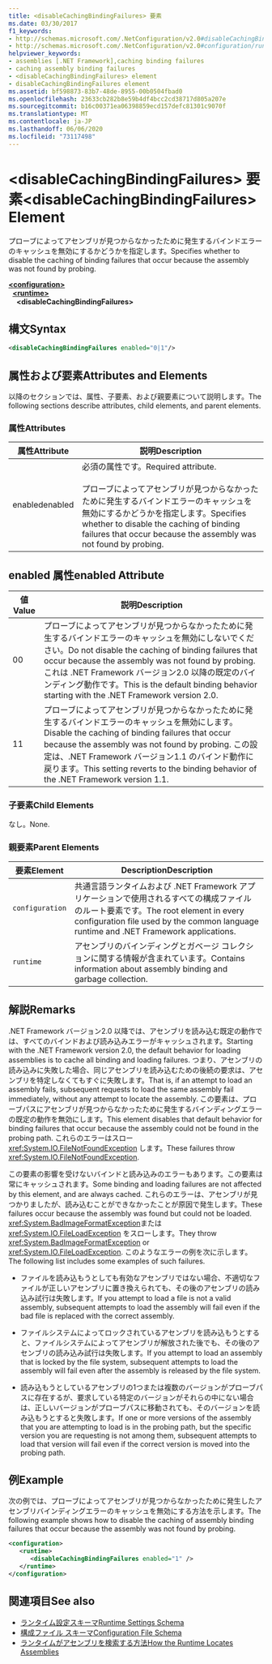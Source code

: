 ```yaml
---
title: <disableCachingBindingFailures> 要素
ms.date: 03/30/2017
f1_keywords:
- http://schemas.microsoft.com/.NetConfiguration/v2.0#disableCachingBindingFailures
- http://schemas.microsoft.com/.NetConfiguration/v2.0#configuration/runtime/disableCachingBindingFailures
helpviewer_keywords:
- assemblies [.NET Framework],caching binding failures
- caching assembly binding failures
- <disableCachingBindingFailures> element
- disableCachingBindingFailures element
ms.assetid: bf598873-83b7-48de-8955-00b0504fbad0
ms.openlocfilehash: 23633cb282b8e59b4df4bcc2cd38717d805a207e
ms.sourcegitcommit: b16c00371ea06398859ecd157defc81301c9070f
ms.translationtype: MT
ms.contentlocale: ja-JP
ms.lasthandoff: 06/06/2020
ms.locfileid: "73117498"
---
```

# <a name="disablecachingbindingfailures-element"></a><span data-ttu-id="24706-102">\<disableCachingBindingFailures> 要素</span><span class="sxs-lookup"><span data-stu-id="24706-102">\<disableCachingBindingFailures> Element</span></span>
<span data-ttu-id="24706-103">プローブによってアセンブリが見つからなかったために発生するバインドエラーのキャッシュを無効にするかどうかを指定します。</span><span class="sxs-lookup"><span data-stu-id="24706-103">Specifies whether to disable the caching of binding failures that occur because the assembly was not found by probing.</span></span>  
  
[**\<configuration>**](../configuration-element.md)\
&nbsp;&nbsp;[**\<runtime>**](runtime-element.md)\
&nbsp;&nbsp;&nbsp;&nbsp;**\<disableCachingBindingFailures>**  
  
## <a name="syntax"></a><span data-ttu-id="24706-104">構文</span><span class="sxs-lookup"><span data-stu-id="24706-104">Syntax</span></span>  
  
```xml  
<disableCachingBindingFailures enabled="0|1"/>  
```  
  
## <a name="attributes-and-elements"></a><span data-ttu-id="24706-105">属性および要素</span><span class="sxs-lookup"><span data-stu-id="24706-105">Attributes and Elements</span></span>  
 <span data-ttu-id="24706-106">以降のセクションでは、属性、子要素、および親要素について説明します。</span><span class="sxs-lookup"><span data-stu-id="24706-106">The following sections describe attributes, child elements, and parent elements.</span></span>  
  
### <a name="attributes"></a><span data-ttu-id="24706-107">属性</span><span class="sxs-lookup"><span data-stu-id="24706-107">Attributes</span></span>  
  
|<span data-ttu-id="24706-108">属性</span><span class="sxs-lookup"><span data-stu-id="24706-108">Attribute</span></span>|<span data-ttu-id="24706-109">説明</span><span class="sxs-lookup"><span data-stu-id="24706-109">Description</span></span>|  
|---------------|-----------------|  
|<span data-ttu-id="24706-110">enabled</span><span class="sxs-lookup"><span data-stu-id="24706-110">enabled</span></span>|<span data-ttu-id="24706-111">必須の属性です。</span><span class="sxs-lookup"><span data-stu-id="24706-111">Required attribute.</span></span><br /><br /> <span data-ttu-id="24706-112">プローブによってアセンブリが見つからなかったために発生するバインドエラーのキャッシュを無効にするかどうかを指定します。</span><span class="sxs-lookup"><span data-stu-id="24706-112">Specifies whether to disable the caching of binding failures that occur because the assembly was not found by probing.</span></span>|  
  
## <a name="enabled-attribute"></a><span data-ttu-id="24706-113">enabled 属性</span><span class="sxs-lookup"><span data-stu-id="24706-113">enabled Attribute</span></span>  
  
|<span data-ttu-id="24706-114">値</span><span class="sxs-lookup"><span data-stu-id="24706-114">Value</span></span>|<span data-ttu-id="24706-115">説明</span><span class="sxs-lookup"><span data-stu-id="24706-115">Description</span></span>|  
|-----------|-----------------|  
|<span data-ttu-id="24706-116">0</span><span class="sxs-lookup"><span data-stu-id="24706-116">0</span></span>|<span data-ttu-id="24706-117">プローブによってアセンブリが見つからなかったために発生するバインドエラーのキャッシュを無効にしないでください。</span><span class="sxs-lookup"><span data-stu-id="24706-117">Do not disable the caching of binding failures that occur because the assembly was not found by probing.</span></span> <span data-ttu-id="24706-118">これは .NET Framework バージョン2.0 以降の既定のバインディング動作です。</span><span class="sxs-lookup"><span data-stu-id="24706-118">This is the default binding behavior starting with the .NET Framework version 2.0.</span></span>|  
|<span data-ttu-id="24706-119">1</span><span class="sxs-lookup"><span data-stu-id="24706-119">1</span></span>|<span data-ttu-id="24706-120">プローブによってアセンブリが見つからなかったために発生するバインドエラーのキャッシュを無効にします。</span><span class="sxs-lookup"><span data-stu-id="24706-120">Disable the caching of binding failures that occur because the assembly was not found by probing.</span></span> <span data-ttu-id="24706-121">この設定は、.NET Framework バージョン1.1 のバインド動作に戻ります。</span><span class="sxs-lookup"><span data-stu-id="24706-121">This setting reverts to the binding behavior of the .NET Framework version 1.1.</span></span>|  
  
### <a name="child-elements"></a><span data-ttu-id="24706-122">子要素</span><span class="sxs-lookup"><span data-stu-id="24706-122">Child Elements</span></span>  
 <span data-ttu-id="24706-123">なし。</span><span class="sxs-lookup"><span data-stu-id="24706-123">None.</span></span>  
  
### <a name="parent-elements"></a><span data-ttu-id="24706-124">親要素</span><span class="sxs-lookup"><span data-stu-id="24706-124">Parent Elements</span></span>  
  
|<span data-ttu-id="24706-125">要素</span><span class="sxs-lookup"><span data-stu-id="24706-125">Element</span></span>|<span data-ttu-id="24706-126">Description</span><span class="sxs-lookup"><span data-stu-id="24706-126">Description</span></span>|  
|-------------|-----------------|  
|`configuration`|<span data-ttu-id="24706-127">共通言語ランタイムおよび .NET Framework アプリケーションで使用されるすべての構成ファイルのルート要素です。</span><span class="sxs-lookup"><span data-stu-id="24706-127">The root element in every configuration file used by the common language runtime and .NET Framework applications.</span></span>|  
|`runtime`|<span data-ttu-id="24706-128">アセンブリのバインディングとガベージ コレクションに関する情報が含まれています。</span><span class="sxs-lookup"><span data-stu-id="24706-128">Contains information about assembly binding and garbage collection.</span></span>|  
  
## <a name="remarks"></a><span data-ttu-id="24706-129">解説</span><span class="sxs-lookup"><span data-stu-id="24706-129">Remarks</span></span>  
 <span data-ttu-id="24706-130">.NET Framework バージョン2.0 以降では、アセンブリを読み込む既定の動作では、すべてのバインドおよび読み込みエラーがキャッシュされます。</span><span class="sxs-lookup"><span data-stu-id="24706-130">Starting with the .NET Framework version 2.0, the default behavior for loading assemblies is to cache all binding and loading failures.</span></span> <span data-ttu-id="24706-131">つまり、アセンブリの読み込みに失敗した場合、同じアセンブリを読み込むための後続の要求は、アセンブリを特定しなくてもすぐに失敗します。</span><span class="sxs-lookup"><span data-stu-id="24706-131">That is, if an attempt to load an assembly fails, subsequent requests to load the same assembly fail immediately, without any attempt to locate the assembly.</span></span> <span data-ttu-id="24706-132">この要素は、プローブパスにアセンブリが見つからなかったために発生するバインディングエラーの既定の動作を無効にします。</span><span class="sxs-lookup"><span data-stu-id="24706-132">This element disables that default behavior for binding failures that occur because the assembly could not be found in the probing path.</span></span> <span data-ttu-id="24706-133">これらのエラーはスロー <xref:System.IO.FileNotFoundException> します。</span><span class="sxs-lookup"><span data-stu-id="24706-133">These failures throw <xref:System.IO.FileNotFoundException>.</span></span>  
  
 <span data-ttu-id="24706-134">この要素の影響を受けないバインドと読み込みのエラーもあります。この要素は常にキャッシュされます。</span><span class="sxs-lookup"><span data-stu-id="24706-134">Some binding and loading failures are not affected by this element, and are always cached.</span></span> <span data-ttu-id="24706-135">これらのエラーは、アセンブリが見つかりましたが、読み込むことができなかったことが原因で発生します。</span><span class="sxs-lookup"><span data-stu-id="24706-135">These failures occur because the assembly was found but could not be loaded.</span></span> <span data-ttu-id="24706-136"><xref:System.BadImageFormatException>または <xref:System.IO.FileLoadException> をスローします。</span><span class="sxs-lookup"><span data-stu-id="24706-136">They throw <xref:System.BadImageFormatException> or <xref:System.IO.FileLoadException>.</span></span> <span data-ttu-id="24706-137">このようなエラーの例を次に示します。</span><span class="sxs-lookup"><span data-stu-id="24706-137">The following list includes some examples of such failures.</span></span>  
  
- <span data-ttu-id="24706-138">ファイルを読み込もうとしても有効なアセンブリではない場合、不適切なファイルが正しいアセンブリに置き換えられても、その後のアセンブリの読み込み試行は失敗します。</span><span class="sxs-lookup"><span data-stu-id="24706-138">If you attempt to load a file is not a valid assembly, subsequent attempts to load the assembly will fail even if the bad file is replaced with the correct assembly.</span></span>  
  
- <span data-ttu-id="24706-139">ファイルシステムによってロックされているアセンブリを読み込もうとすると、ファイルシステムによってアセンブリが解放された後でも、その後のアセンブリの読み込み試行は失敗します。</span><span class="sxs-lookup"><span data-stu-id="24706-139">If you attempt to load an assembly that is locked by the file system, subsequent attempts to load the assembly will fail even after the assembly is released by the file system.</span></span>  
  
- <span data-ttu-id="24706-140">読み込もうとしているアセンブリの1つまたは複数のバージョンがプローブパスに存在するが、要求している特定のバージョンがそれらの中にない場合は、正しいバージョンがプローブパスに移動されても、そのバージョンを読み込もうとすると失敗します。</span><span class="sxs-lookup"><span data-stu-id="24706-140">If one or more versions of the assembly that you are attempting to load is in the probing path, but the specific version you are requesting is not among them, subsequent attempts to load that version will fail even if the correct version is moved into the probing path.</span></span>  
  
## <a name="example"></a><span data-ttu-id="24706-141">例</span><span class="sxs-lookup"><span data-stu-id="24706-141">Example</span></span>  
 <span data-ttu-id="24706-142">次の例では、プローブによってアセンブリが見つからなかったために発生したアセンブリバインディングエラーのキャッシュを無効にする方法を示します。</span><span class="sxs-lookup"><span data-stu-id="24706-142">The following example shows how to disable the caching of assembly binding failures that occur because the assembly was not found by probing.</span></span>  
  
```xml  
<configuration>  
   <runtime>  
      <disableCachingBindingFailures enabled="1" />  
   </runtime>  
</configuration>  
```  
  
## <a name="see-also"></a><span data-ttu-id="24706-143">関連項目</span><span class="sxs-lookup"><span data-stu-id="24706-143">See also</span></span>

- [<span data-ttu-id="24706-144">ランタイム設定スキーマ</span><span class="sxs-lookup"><span data-stu-id="24706-144">Runtime Settings Schema</span></span>](index.md)
- [<span data-ttu-id="24706-145">構成ファイル スキーマ</span><span class="sxs-lookup"><span data-stu-id="24706-145">Configuration File Schema</span></span>](../index.md)
- [<span data-ttu-id="24706-146">ランタイムがアセンブリを検索する方法</span><span class="sxs-lookup"><span data-stu-id="24706-146">How the Runtime Locates Assemblies</span></span>](../../../deployment/how-the-runtime-locates-assemblies.md)

